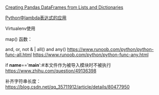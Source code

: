 [Creating Pandas DataFrames from Lists and Dictionaries](https://pbpython.com/pandas-list-dict.html)  

[Python中lambda表达式的应用](https://blog.csdn.net/u011197534/article/details/53747316)  

Virtualenv使用

map() 函数：

and, or, not 
& | 
all() and any() https://www.runoob.com/python/python-func-all.html https://www.runoob.com/python/python-func-any.html

if  __name__=='__main__':#本文件作为被导入模块时不被执行
https://www.zhihu.com/question/49136398

补齐字符串长度：https://blog.csdn.net/qq_35711912/article/details/80477950
<!--stackedit_data:
eyJoaXN0b3J5IjpbLTg0MTM2MTU3MCwtMjcyODUzMDYsMjc5ND
AzNjc0LDE3OTYxOTgzNTcsMjQwMDc0MTk1LC0xNjg1MjQ5Mzk4
LDIwMjgxMTI5ODEsLTE2MDM3MjUxMTYsLTE2MDM3MjUxMTZdfQ
==
-->